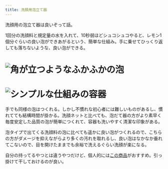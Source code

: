 ```yaml
---
title: 洗顔用泡立て器
---
```

洗顔用の泡立て器は良いぞって話。

1回分の洗顔料と規定量の水を入れて、10秒弱ほどシュコシュコやると、レモン1個分ぐらいの良い泡ができあがるという、簡単な仕組み。手に乗せてひっくり返しても落ちないような、良い泡ができる。

![](https://lh4.googleusercontent.com/-mpY0lzmgLPfHeFsJvNVx96h_fcyFqlMUDHkiDmkXclykHXNpR48oQVAVk8NccmqCFUGGW4zyR9lsNMmPiGQFTmGXLcmPul3iHrQq_YQ0voprONjO64L9JrCU41kD8Sd4FNqERoujem7pOKef0KRrZNvX-KICR70ESXhugjLsYGQiiVXS9bLsS7AAW88 "角が立つようなふかふかの泡")
===================================================================================================================================================================================================================================================

![](https://lh5.googleusercontent.com/yQXmkiQozTYZFXDTK15NrCw2MQZjkmNYeLzuunQ-uDU1Byq9N3G_jgaz50BNSlD5Btw5gd90x0ndHdbTGvNIJ3Ny84l4L4tI95tT1-HuDR3S7GVBnbB3vacBuALN1sUJsecX4rlK458HPQjt5HOyH_gVGj2l6Iv-qB4TvuF8Jc2QqRW4eJPv4xCfngV0 "シンプルな仕組みの容器")
=================================================================================================================================================================================================================================================

手でも同様の泡はつくれる。しかし不慣れな初心者には難しいものがあるし、慣れてても結構時間が掛かる。洗顔ネットと比べても、泡だて器の方がより素早く毎度安定した品質の泡が簡単につくれて、容器も洗いやすく清潔な印象がある。

泡タイプで出てくる洗顔料の泡に比べても遥かに良い泡がつくれるので、こちらの方がダメージを抑えながらより多くの汚れを取れるし、良い泡はなかなか垂れてこないので、目を開けたままでも余裕で洗えるぐらい洗顔が楽になる。

自分の持ってるやつとは違うやつだけど、個人的には[この商品](https://www.amazon.co.jp/dp/B09KMP9GDN)がおすすめ。引っ掛けて干しておけるのが良い。
